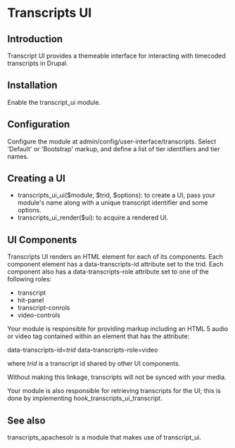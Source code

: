 # Transcripts UI

## Introduction

Transcript UI provides a themeable interface for interacting with
timecoded transcripts in Drupal. 

## Installation

Enable the transcript_ui module.

## Configuration

Configure the module at admin/config/user-interface/transcripts.
Select 'Default' or 'Bootstrap' markup, and define a list of tier
identifiers and tier names.

## Creating a UI

* transcripts_ui_ui($module, $trid, $options): to create a UI, 
pass your module's name along with a unique transcript identifier
and some options.
* transcripts_ui_render($ui): to acquire a rendered UI.

## UI Components

Transcripts UI renders an HTML element for each of its components.
Each component element has a data-transcripts-id attribute set to
the trid. Each component also has a data-transcripts-role attribute
set to one of the following roles:

* transcript
* hit-panel
* transcript-conrols
* video-controls

Your module is responsible for providing markup including an
HTML 5 audio or video tag contained within an element that has the
attribute:

  data-transcripts-id=*trid*
  data-transcripts-role=video

where *trid* is a transcript id shared by other UI components. 

Without making this linkage, transcripts will not be synced with
your media.

Your module is also responsible for retrieving transcripts for the
UI; this is done by implementing hook_transcripts_ui_transcript.

## See also 

transcripts_apachesolr is a module that makes use of transcript_ui.
